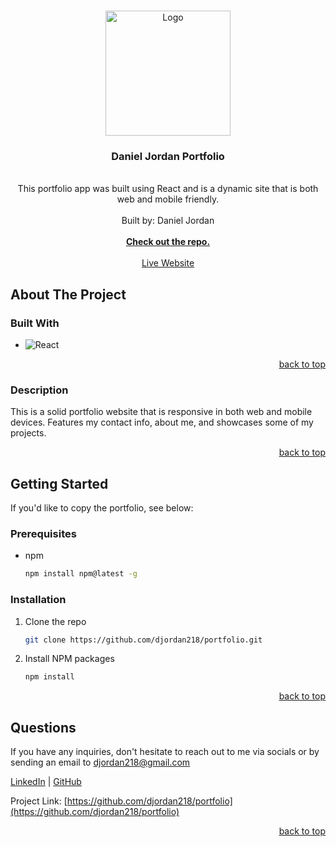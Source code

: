 <a name="readme-top"></a>

  <!-- PROJECT LOGO -->

  <br />
  <div align="center">
    <a href="https://github.com/djordan/portfolio">
      <img src="src/images/logo.svg" alt="Logo" width="200" height="200">
    </a>
    <h3 align="center">Daniel Jordan Portfolio</h3>
    <p align="center">
    <br/>
This portfolio app was built using React and is a dynamic site that is both web and mobile friendly.<br/>
      <br/>
      Built by: Daniel Jordan
      <br/>
      <br/>
      <a href="https://github.com/djordan218/portfolio"><strong>Check out the repo.</strong></a>
      <br/>
      <br/>
      <a href="http://danielthedeveloper.com">Live Website</a>
    </p>
  </div>
  
  <!-- ABOUT THE PROJECT -->
  
  ## About The Project
  
  ### Built With
  
  - ![React](https://img.shields.io/badge/React-20232A?style=for-the-badge&logo=React&logoColor=61DAFB)

  <p align="right"><a href="#readme-top">back to top</a></p>
  
  ### Description
  
  This is a solid portfolio website that is responsive in both web and mobile devices. Features my contact info, about me, and showcases some of my projects.
  
  <p align="right"><a href="#readme-top">back to top</a></p>

<!-- GETTING STARTED -->

## Getting Started

If you'd like to copy the portfolio, see below:

### Prerequisites

- npm
  ```sh
  npm install npm@latest -g
  ```

### Installation

1. Clone the repo
   ```sh
   git clone https://github.com/djordan218/portfolio.git
   ```
2. Install NPM packages
   ```sh
   npm install
   ```

  <p align="right"><a href="#readme-top">back to top</a></p>

<!-- QUESTIONS -->

## Questions

If you have any inquiries, don't hesitate to reach out to me via socials or by sending an email to <a href="mailto:djordan218@gmail.com">djordan218@gmail.com</a>

<a href="https://www.linkedin.com/in/djordan218/">LinkedIn</a> | <a href="https://github.com/djordan218/">GitHub</a>

Project Link: [https://github.com/djordan218/portfolio](https://github.com/djordan218/portfolio)

  <p align="right"><a href="#readme-top">back to top</a></p>
